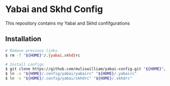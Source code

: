 # Yabai and Skhd Config

This repository contains my Yabai and Skhd confifgurations

## Installation

```sh
# Remove previous links
$ rm -f "${HOME}"/.{yabai,skhd}rc

# Install configs
$ git clone https://github.com/muliswilliam/yabai-config.git "${HOME}"/.config/yabai
$ ln -s "${HOME}/.config/yabai/yabairc" "${HOME}/.yabairc"
$ ln -s "${HOME}/.config/yabai/skhdrc" "${HOME}/.skhdrc"
```

```

```

```

```
